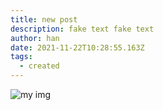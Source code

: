 ```yaml
---
title: new post
description: fake text fake text
author: han
date: 2021-11-22T10:28:55.163Z
tags:
  - created
---
```

![my img](/static/img/predictions-2019_twitter_02.width-1200.png "img title")